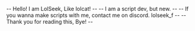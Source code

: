 -- Hello! I am LolSeek, Like lolcat! --
-- I am a script dev, but new. --
-- If you wanna make scripts with me, contact me on discord. lolseek_f --
-- Thank you for reading this, Bye! --

